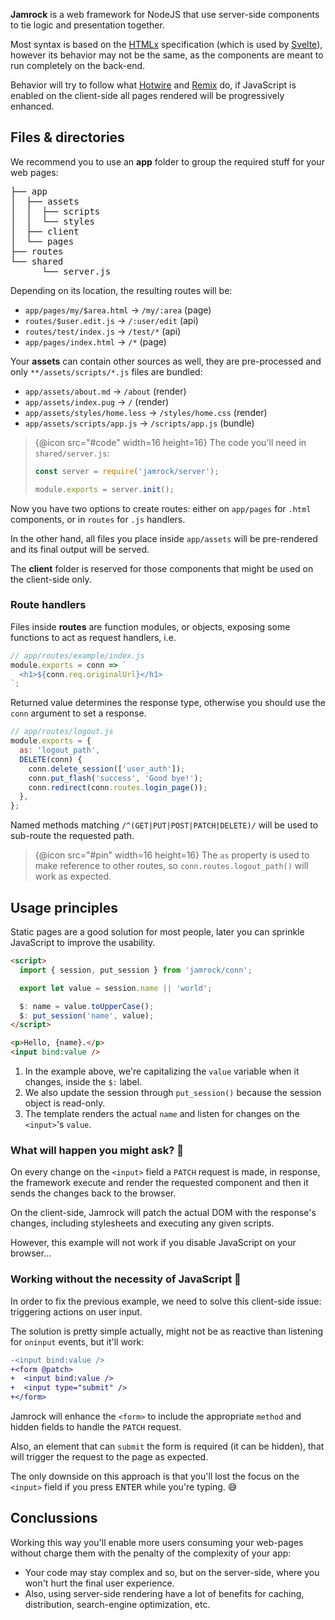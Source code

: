**Jamrock** is a web framework for NodeJS that use server-side components to tie logic and presentation together.

Most syntax is based on the [HTMLx](https://github.com/htmlx-org/HTMLx) specification (which is used by [Svelte](https://svelte.dev/)),
however its behavior may not be the same, as the components are meant to run completely on the back-end.

Behavior will try to follow what [Hotwire](https://hotwired.dev/) and [Remix](https://remix.run/) do,
if JavaScript is enabled on the client-side all pages rendered will be progressively enhanced.

## Files & directories

We recommend you to use an **app** folder to group the required stuff for your web pages:

<pre>
├── app
│  ├── assets
│  │  ├── scripts
│  │  └── styles
│  ├── client
│  └── pages
├── routes
└── shared
      └── server.js
</pre>

Depending on its location, the resulting routes will be:

- `app/pages/my/$area.html` &rarr; `/my/:area` (page)
- `routes/$user.edit.js` &rarr; `/:user/edit` (api)
- `routes/test/index.js` &rarr; `/test/*` (api)
- `app/pages/index.html` &rarr; `/*` (page)

Your **assets** can contain other sources as well,
they are pre-processed and only `**/assets/scripts/*.js` files are bundled:

- `app/assets/about.md` &rarr; `/about` (render)
- `app/assets/index.pug` &rarr; `/` (render)
- `app/assets/styles/home.less` &rarr; `/styles/home.css` (render)
- `app/assets/scripts/app.js` &rarr; `/scripts/app.js` (bundle)

> {@icon src="#code" width=16 height=16} The code you'll need in `shared/server.js`:
>
> ```js
> const server = require('jamrock/server');
>
> module.exports = server.init();
> ```

Now you have two options to create routes: either on `app/pages` for `.html` components, or in `routes` for `.js` handlers.

In the other hand, all files you place inside `app/assets` will be pre-rendered and its final output will be served.

The **client** folder is reserved for those components that might be used on the client-side only.

### Route handlers

Files inside **routes** are function modules, or objects, exposing some functions to act as request handlers, i.e.


```js
// app/routes/example/index.js
module.exports = conn => `
  <h1>${conn.req.originalUrl}</h1>
`;
```

Returned value determines the response type, otherwise you should use the `conn` argument to set a response.

```js
// app/routes/logout.js
module.exports = {
  as: 'logout_path',
  DELETE(conn) {
    conn.delete_session(['user_auth']);
    conn.put_flash('success', 'Good bye!');
    conn.redirect(conn.routes.login_page());
  },
};
```

Named methods matching `/^(GET|PUT|POST|PATCH|DELETE)/` will be used to sub-route the requested path.

> {@icon src="#pin" width=16 height=16} The `as` property is used to make reference to other routes, so `conn.routes.logout_path()` will work as expected.

## Usage principles

Static pages are a good solution for most people, later you can sprinkle JavaScript to improve the usability.

```html
<script>
  import { session, put_session } from 'jamrock/conn';

  export let value = session.name || 'world';

  $: name = value.toUpperCase();
  $: put_session('name', value);
</script>

<p>Hello, {name}.</p>
<input bind:value />
```

1. In the example above, we're capitalizing the `value` variable when it changes, inside the `$:` label.
2. We also update the session through `put_session()` because the session object is read-only.
3. The template renders the actual `name` and listen for changes on the `<input>`'s `value`.

### What will happen you might ask? 🤔

On every change on the `<input>` field a `PATCH` request is made, in response, the framework
execute and render the requested component and then it sends the changes back to the browser.

On the client-side, Jamrock will patch the actual DOM with the response's changes, including stylesheets and executing any given scripts.

However, this example will not work if you disable JavaScript on your browser...

### Working without the necessity of JavaScript 👀

In order to fix the previous example, we need to solve this client-side issue: triggering actions on user input.

The solution is pretty simple actually, might not be as reactive than listening for `oninput` events, but it'll work:

```diff
-<input bind:value />
+<form @patch>
+  <input bind:value />
+  <input type="submit" />
+</form>
```

Jamrock will enhance the `<form>` to include the appropriate `method` and hidden fields to handle the `PATCH` request.

Also, an element that can `submit` the form is required (it can be hidden), that will trigger the request to the page as expected.

The only downside on this approach is that you'll lost the focus on the `<input>` field if you press <kbd>ENTER</kbd> while you're typing. 😅

## Conclussions

Working this way you'll enable more users consuming your web-pages without charge them with the penalty of the complexity of your app:

- Your code may stay complex and so, but on the server-side, where you won't hurt the final user experience.
- Also, using server-side rendering have a lot of benefits for caching, distribution, search-engine optimization, etc.
